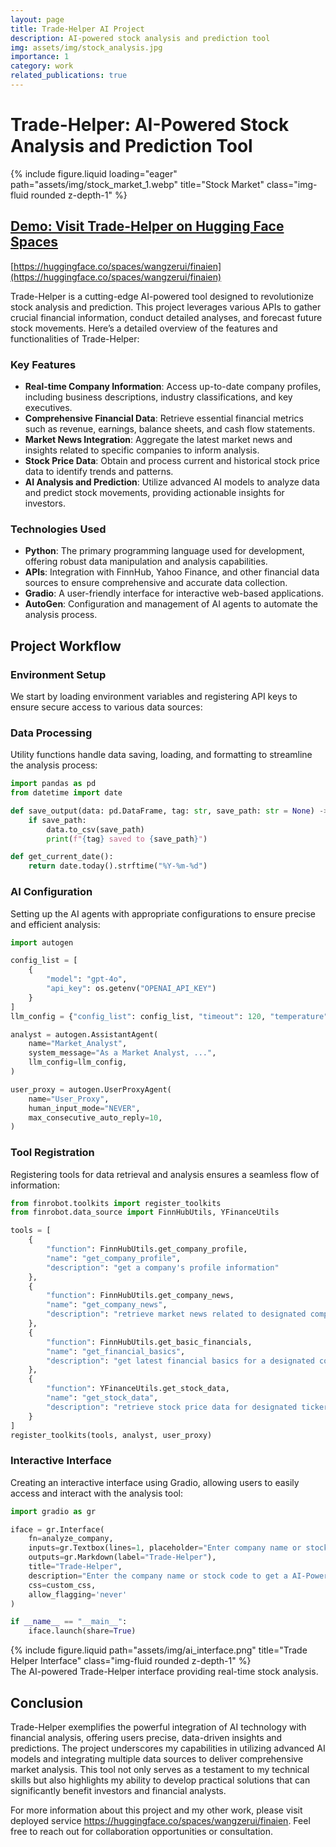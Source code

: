 ```yaml
---
layout: page
title: Trade-Helper AI Project
description: AI-powered stock analysis and prediction tool
img: assets/img/stock_analysis.jpg
importance: 1
category: work
related_publications: true
---
```


# Trade-Helper: AI-Powered Stock Analysis and Prediction Tool

<div class="row">
    <div class="col-sm mt-3 mt-md-0">
        {% include figure.liquid loading="eager" path="assets/img/stock_market_1.webp" title="Stock Market" class="img-fluid rounded z-depth-1" %}
    </div>
</div>



## [**Demo: Visit Trade-Helper on Hugging Face Spaces**](https://huggingface.co/spaces/wangzerui/finaien)


[https://huggingface.co/spaces/wangzerui/finaien](https://huggingface.co/spaces/wangzerui/finaien)


Trade-Helper is a cutting-edge AI-powered tool designed to revolutionize stock analysis and prediction. This project leverages various APIs to gather crucial financial information, conduct detailed analyses, and forecast future stock movements. Here’s a detailed overview of the features and functionalities of Trade-Helper:

### Key Features

- **Real-time Company Information**: Access up-to-date company profiles, including business descriptions, industry classifications, and key executives.
- **Comprehensive Financial Data**: Retrieve essential financial metrics such as revenue, earnings, balance sheets, and cash flow statements.
- **Market News Integration**: Aggregate the latest market news and insights related to specific companies to inform analysis.
- **Stock Price Data**: Obtain and process current and historical stock price data to identify trends and patterns.
- **AI Analysis and Prediction**: Utilize advanced AI models to analyze data and predict stock movements, providing actionable insights for investors.

### Technologies Used

- **Python**: The primary programming language used for development, offering robust data manipulation and analysis capabilities.
- **APIs**: Integration with FinnHub, Yahoo Finance, and other financial data sources to ensure comprehensive and accurate data collection.
- **Gradio**: A user-friendly interface for interactive web-based applications.
- **AutoGen**: Configuration and management of AI agents to automate the analysis process.


## Project Workflow

### Environment Setup

We start by loading environment variables and registering API keys to ensure secure access to various data sources:

### Data Processing

Utility functions handle data saving, loading, and formatting to streamline the analysis process:

```python
import pandas as pd
from datetime import date

def save_output(data: pd.DataFrame, tag: str, save_path: str = None) -> None:
    if save_path:
        data.to_csv(save_path)
        print(f"{tag} saved to {save_path}")

def get_current_date():
    return date.today().strftime("%Y-%m-%d")
```

### AI Configuration

Setting up the AI agents with appropriate configurations to ensure precise and efficient analysis:

```python
import autogen

config_list = [
    {
        "model": "gpt-4o",
        "api_key": os.getenv("OPENAI_API_KEY")
    }
]
llm_config = {"config_list": config_list, "timeout": 120, "temperature": 0}

analyst = autogen.AssistantAgent(
    name="Market_Analyst",
    system_message="As a Market Analyst, ...",
    llm_config=llm_config,
)

user_proxy = autogen.UserProxyAgent(
    name="User_Proxy",
    human_input_mode="NEVER",
    max_consecutive_auto_reply=10,
)
```

### Tool Registration

Registering tools for data retrieval and analysis ensures a seamless flow of information:

```python
from finrobot.toolkits import register_toolkits
from finrobot.data_source import FinnHubUtils, YFinanceUtils

tools = [
    {
        "function": FinnHubUtils.get_company_profile,
        "name": "get_company_profile",
        "description": "get a company's profile information"
    },
    {
        "function": FinnHubUtils.get_company_news,
        "name": "get_company_news",
        "description": "retrieve market news related to designated company"
    },
    {
        "function": FinnHubUtils.get_basic_financials,
        "name": "get_financial_basics",
        "description": "get latest financial basics for a designated company"
    },
    {
        "function": YFinanceUtils.get_stock_data,
        "name": "get_stock_data",
        "description": "retrieve stock price data for designated ticker symbol"
    }
]
register_toolkits(tools, analyst, user_proxy)
```

### Interactive Interface

Creating an interactive interface using Gradio, allowing users to easily access and interact with the analysis tool:

```python
import gradio as gr

iface = gr.Interface(
    fn=analyze_company,
    inputs=gr.Textbox(lines=1, placeholder="Enter company name or stock code"),
    outputs=gr.Markdown(label="Trade-Helper"),
    title="Trade-Helper",
    description="Enter the company name or stock code to get a AI-Powered analysis and forecast prediction.",
    css=custom_css,
    allow_flagging='never'
)

if __name__ == "__main__":
    iface.launch(share=True)
```

<div class="row justify-content-sm-center">
    <div class="col-sm-8 mt-3 mt-md-0">
        {% include figure.liquid path="assets/img/ai_interface.png" title="Trade Helper Interface" class="img-fluid rounded z-depth-1" %}
    </div>
</div>
<div class="caption">
    The AI-powered Trade-Helper interface providing real-time stock analysis.
</div>

## Conclusion

Trade-Helper exemplifies the powerful integration of AI technology with financial analysis, offering users precise, data-driven insights and predictions. The project underscores my capabilities in utilizing advanced AI models and integrating multiple data sources to deliver comprehensive market analysis. This tool not only serves as a testament to my technical skills but also highlights my ability to develop practical solutions that can significantly benefit investors and financial analysts.

For more information about this project and my other work, please visit deployed service https://huggingface.co/spaces/wangzerui/finaien. Feel free to reach out for collaboration opportunities or consultation.

